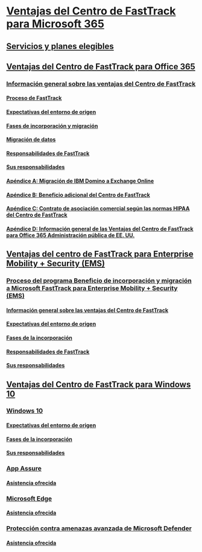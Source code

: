 # [Ventajas del Centro de FastTrack para Microsoft 365](M365-fasttrack-benefit-overview.md)
## [Servicios y planes elegibles](M365-eligible-services-and-plans.md)
## [Ventajas del Centro de FastTrack para Office 365](O365-fasttrack-benefit-for-office-365.md)
### [Información general sobre las ventajas del Centro de FastTrack](O365-fasttrack-benefit-overview.md)
#### [Proceso de FastTrack](O365-fasttrack-process.md)
#### [Expectativas del entorno de origen](O365-source-environment-expectations.md)
#### [Fases de incorporación y migración](O365-onboarding-and-migration.md)
#### [Migración de datos](O365-data-migration.md)
#### [Responsabilidades de FastTrack](O365-fasttrack-responsibilities.md)
#### [Sus responsabilidades](O365-your-responsibilities.md)
#### [Apéndice A: Migración de IBM Domino a Exchange Online](O365-from-ibm-domino-to-exchange-online.md)
#### [Apéndice B: Beneficio adicional del Centro de FastTrack](O365-fasttrack-additional-benefits.md)
#### [Apéndice C: Contrato de asociación comercial según las normas HIPAA del Centro de FastTrack](O365-hipaa-business-associate-agreement.md)
#### [Apéndice D: Información general de las Ventajas del Centro de FastTrack para Office 365 Administración pública de EE. UU.](US-Gov-appendix-overview.md)
## [Ventajas del centro de FastTrack para Enterprise Mobility + Security (EMS)](EMS-fasttrack-benefit-for-EMS.md)
### [Proceso del programa Beneficio de incorporación y migración a Microsoft FastTrack para Enterprise Mobility + Security (EMS)](EMS-fasttrack-process.md)
#### [Información general sobre las ventajas del Centro de FastTrack](EMS-fasttrack-benefit-overview.md)
#### [Expectativas del entorno de origen](EMS-source-environment-expectations.md)
#### [Fases de la incorporación](EMS-onboarding-phases.md)
#### [Responsabilidades de FastTrack](EMS-fasttrack-responsibilities.md)
#### [Sus responsabilidades](EMS-your-responsibilities.md)
## [Ventajas del Centro de FastTrack para Windows 10](Win-10-fasttrack-benefit-for-windows-10.md)
### [Windows 10](Win-10-windows-10.md)
#### [Expectativas del entorno de origen](Win-10-source-environment-expectations.md)
#### [Fases de la incorporación](Win-10-onboarding-phases.md)
#### [Sus responsabilidades](Win-10-your-responsibilities.md)
### [App Assure](Win-10-app-assure.md)
#### [Asistencia ofrecida](Win-10-app-assure-assistance-offered.md)
### [Microsoft Edge](Win-10-microsoft-edge.md)
#### [Asistencia ofrecida](Win-10-microsoft-edge-assistance-offered.md)
### [Protección contra amenazas avanzada de Microsoft Defender](Win-10-microsoft-defender-atp.md)
#### [Asistencia ofrecida](Win-10-microsoft-defender-atp-assistance-offered.md)
